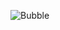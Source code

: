 ![Bubble](https://user-images.githubusercontent.com/35218427/92634761-11465800-f2d5-11ea-8546-e28063a5397e.gif)
